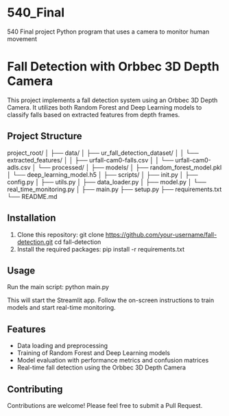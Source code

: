 # 540_Final
540 Final project Python program that uses a camera to monitor human movement  
# Fall Detection with Orbbec 3D Depth Camera

This project implements a fall detection system using an Orbbec 3D Depth Camera. It utilizes both Random Forest and Deep Learning models to classify falls based on extracted features from depth frames.

## Project Structure

project_root/
│
├── data/
│   ├── ur_fall_detection_dataset/
│   │   └── extracted_features/
│   │       ├── urfall-cam0-falls.csv
│   │       └── urfall-cam0-adls.csv
│   └── processed/
│
├── models/
│   ├── random_forest_model.pkl
│   └── deep_learning_model.h5
│
├── scripts/
│   ├── init.py
│   ├── config.py
│   ├── utils.py
│   ├── data_loader.py
│   ├── model.py
│   └── real_time_monitoring.py
│
├── main.py
├── setup.py
├── requirements.txt
└── README.md

## Installation

1. Clone this repository:
git clone https://github.com/your-username/fall-detection.git
cd fall-detection
2. Install the required packages:
pip install -r requirements.txt


## Usage

Run the main script:
python main.py

This will start the Streamlit app. Follow the on-screen instructions to train models and start real-time monitoring.

## Features

- Data loading and preprocessing
- Training of Random Forest and Deep Learning models
- Model evaluation with performance metrics and confusion matrices
- Real-time fall detection using the Orbbec 3D Depth Camera

## Contributing

Contributions are welcome! Please feel free to submit a Pull Request.
